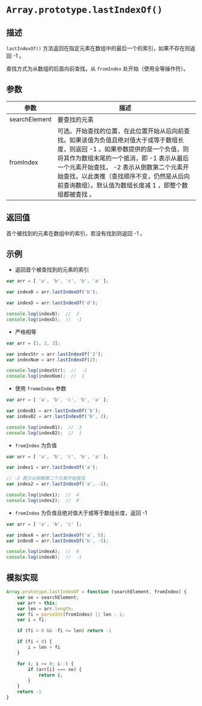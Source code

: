 # `Array.prototype.lastIndexOf()`

## 描述

`lastIndexOf()` 方法返回在指定元素在数组中的最后一个的索引，如果不存在则返回 -1 。

查找方式为从数组的后面向前查找，从 `fromIndex` 处开始（使用全等操作符）。

## 参数

参数 | 描述
--- | ---
searchElement | 要查找的元素
fromIndex | 可选。开始查找的位置，在此位置开始从后向前查找。如果该值为负值且绝对值大于或等于数组长度，则返回 -1 。如果参数提供的是一个负值，则将其作为数组末尾的一个抵消，即 -1 表示从最后一个元素开始查找， -2 表示从倒数第二个元素开始查找，以此类推（查找顺序不变，仍然是从后向前查询数组）。默认值为数组长度减 1 ，即整个数组都被查找 。

## 返回值

首个被找到的元素在数组中的索引，若没有找到则返回 -1 。

## 示例

+ 返回首个被查找到的元素的索引

```js
var arr = [ 'a', 'b', 'c', 'b', 'a' ];

var indexB = arr.lastIndexOf('b');

var indexD = arr.lastIndexOf('d');

console.log(indexB);  //  3 
console.log(indexD);  //  -1
```

+ 严格相等

```js
var arr = [1, 2, 3];

var indexStr = arr.lastIndexOf('2');
var indexNum = arr.lastIndexOf(2);

console.log(indexStr);  //  -1
console.log(indexNum);  //  1
```

+ 使用 `fromeIndex` 参数

```js
var arr = [ 'a', 'b', 'c', 'b', 'a' ];

var indexB1 = arr.lastIndexOf('b');
var indexB2 = arr.lastIndexOf('b', 2);

console.log(indexB1);  //  3 
console.log(indexB2);  //  1 
```

+ `fromIndex` 为负值

```js
var arr = [ 'a', 'b', 'c', 'b', 'a' ];

var index1 = arr.lastIndexOf('a');

// -2 表示从倒数第二个元素开始查找
var index2 = arr.lastIndexOf('a', -2);

console.log(index1);  //  4 
console.log(index2);  //  0 
```

+ `fromIndex` 为负值且绝对值大于或等于数组长度，返回 -1 

```js
var arr = [ 'a', 'b', 'c' ];

var indexA = arr.lastIndexOf('a', 5);
var indexB = arr.lastIndexOf('b', -5);

console.log(indexA);  //  0 
console.log(indexB);  //  -1
```

## 模拟实现

```js
Array.prototype.lastIndexOf = function (searchElement, fromIndex) {
    var se = searchElement;
    var arr = this;
    var len = arr.length;
    var fi = parseInt(fromIndex) || len - 1;
    var i = fi;

    if (fi < 0 && -fi >= len) return -1

    if (fi < 0) {
        i = len + fi
    }

    for (; i >= 0; i--) {
        if (arr[i] === se) {
            return i;
        }
    }
    return -1
}

```

